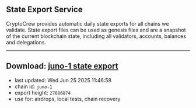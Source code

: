 ## State Export Service
CryptoCrew provides automatic daily state exports for all chains we validate. State export files can be used as genesis files and are a snapshot of the current blockchain state, including all validators, accounts, balances and delegations.

---
**Download: [juno-1 state export](https://dl-eu2.ccvalidators.com/SERVICE/juno/juno-1_export_27686874.json)**
---

- last updated: Wed Jun 25 2025 11:46:58
- chain id: `juno-1`
- export height: `27686874`
- use for: airdrops, local tests, chain recovery
